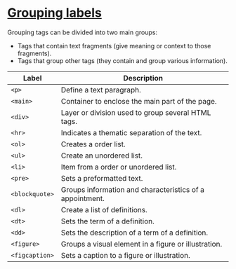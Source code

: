 # [Grouping labels](/code/grouping-labels.html)

Grouping tags can be divided into two main groups:

- Tags that contain text fragments (give meaning or context to those fragments).
- Tags that group other tags (they contain and group various information).

| Label          | Description                                              |
| -------------- | -------------------------------------------------------- |
| `<p>`          | Define a text paragraph.                                 |
| `<main>`       | Container to enclose the main part of the page.          |
| `<div>`        | Layer or division used to group several HTML tags.       |
| `<hr>`         | Indicates a thematic separation of the text.             |
| `<ol>`         | Creates a order list.                                    |
| `<ul>`         | Create an unordered list.                                |
| `<li>`         | Item from a order or unordered list.                     |
| `<pre>`        | Sets a preformatted text.                                |
| `<blockquote>` | Groups information and characteristics of a appointment. |
| `<dl>`         | Create a list of definitions.                            |
| `<dt>`         | Sets the term of a definition.                           |
| `<dd>`         | Sets the description of a term of a definition.          |
| `<figure>`     | Groups a visual element in a figure or illustration.     |
| `<figcaption>` | Sets a caption to a figure or illustration.              |
